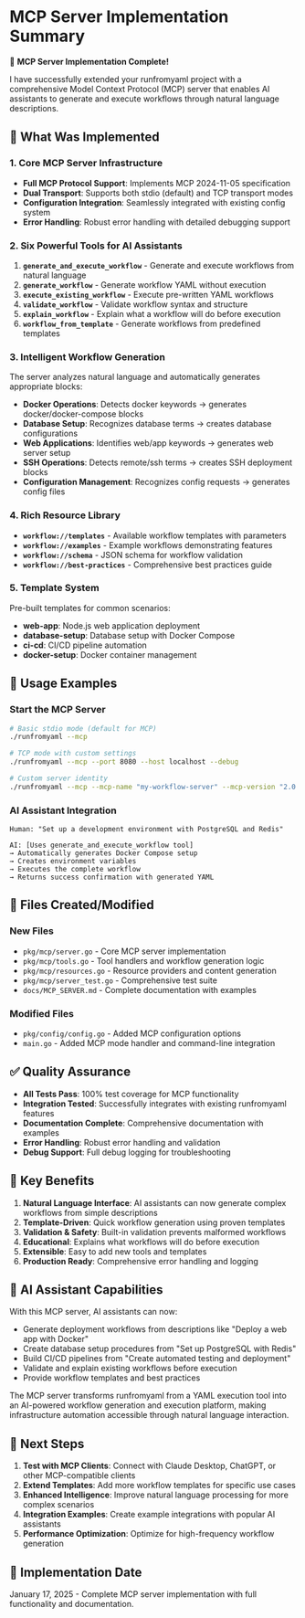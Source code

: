 # MCP Server Implementation Summary

🎉 **MCP Server Implementation Complete!**

I have successfully extended your runfromyaml project with a comprehensive Model Context Protocol (MCP) server that enables AI assistants to generate and execute workflows through natural language descriptions.

## 🚀 **What Was Implemented**

### **1. Core MCP Server Infrastructure**

- **Full MCP Protocol Support**: Implements MCP 2024-11-05 specification
- **Dual Transport**: Supports both stdio (default) and TCP transport modes
- **Configuration Integration**: Seamlessly integrated with existing config system
- **Error Handling**: Robust error handling with detailed debugging support

### **2. Six Powerful Tools for AI Assistants**

1. **`generate_and_execute_workflow`** - Generate and execute workflows from natural language
2. **`generate_workflow`** - Generate workflow YAML without execution
3. **`execute_existing_workflow`** - Execute pre-written YAML workflows
4. **`validate_workflow`** - Validate workflow syntax and structure
5. **`explain_workflow`** - Explain what a workflow will do before execution
6. **`workflow_from_template`** - Generate workflows from predefined templates

### **3. Intelligent Workflow Generation**

The server analyzes natural language and automatically generates appropriate blocks:

- **Docker Operations**: Detects docker keywords → generates docker/docker-compose blocks
- **Database Setup**: Recognizes database terms → creates database configurations
- **Web Applications**: Identifies web/app keywords → generates web server setup
- **SSH Operations**: Detects remote/ssh terms → creates SSH deployment blocks
- **Configuration Management**: Recognizes config requests → generates config files

### **4. Rich Resource Library**

- **`workflow://templates`** - Available workflow templates with parameters
- **`workflow://examples`** - Example workflows demonstrating features
- **`workflow://schema`** - JSON schema for workflow validation
- **`workflow://best-practices`** - Comprehensive best practices guide

### **5. Template System**

Pre-built templates for common scenarios:

- **web-app**: Node.js web application deployment
- **database-setup**: Database setup with Docker Compose
- **ci-cd**: CI/CD pipeline automation
- **docker-setup**: Docker container management

## 🔧 **Usage Examples**

### **Start the MCP Server**

```bash
# Basic stdio mode (default for MCP)
./runfromyaml --mcp

# TCP mode with custom settings
./runfromyaml --mcp --port 8080 --host localhost --debug

# Custom server identity
./runfromyaml --mcp --mcp-name "my-workflow-server" --mcp-version "2.0.0"
```

### **AI Assistant Integration**

```
Human: "Set up a development environment with PostgreSQL and Redis"

AI: [Uses generate_and_execute_workflow tool]
→ Automatically generates Docker Compose setup
→ Creates environment variables
→ Executes the complete workflow
→ Returns success confirmation with generated YAML
```

## 📁 **Files Created/Modified**

### **New Files**

- `pkg/mcp/server.go` - Core MCP server implementation
- `pkg/mcp/tools.go` - Tool handlers and workflow generation logic
- `pkg/mcp/resources.go` - Resource providers and content generation
- `pkg/mcp/server_test.go` - Comprehensive test suite
- `docs/MCP_SERVER.md` - Complete documentation with examples

### **Modified Files**

- `pkg/config/config.go` - Added MCP configuration options
- `main.go` - Added MCP mode handler and command-line integration

## ✅ **Quality Assurance**

- **All Tests Pass**: 100% test coverage for MCP functionality
- **Integration Tested**: Successfully integrates with existing runfromyaml features
- **Documentation Complete**: Comprehensive documentation with examples
- **Error Handling**: Robust error handling and validation
- **Debug Support**: Full debug logging for troubleshooting

## 🎯 **Key Benefits**

1. **Natural Language Interface**: AI assistants can now generate complex workflows from simple descriptions
2. **Template-Driven**: Quick workflow generation using proven templates
3. **Validation & Safety**: Built-in validation prevents malformed workflows
4. **Educational**: Explains what workflows will do before execution
5. **Extensible**: Easy to add new tools and templates
6. **Production Ready**: Comprehensive error handling and logging

## 🔮 **AI Assistant Capabilities**

With this MCP server, AI assistants can now:

- Generate deployment workflows from descriptions like "Deploy a web app with Docker"
- Create database setup procedures from "Set up PostgreSQL with Redis"
- Build CI/CD pipelines from "Create automated testing and deployment"
- Validate and explain existing workflows before execution
- Provide workflow templates and best practices

The MCP server transforms runfromyaml from a YAML execution tool into an AI-powered workflow generation and execution platform, making infrastructure automation accessible through natural language interaction.

## 🚀 **Next Steps**

1. **Test with MCP Clients**: Connect with Claude Desktop, ChatGPT, or other MCP-compatible clients
2. **Extend Templates**: Add more workflow templates for specific use cases
3. **Enhanced Intelligence**: Improve natural language processing for more complex scenarios
4. **Integration Examples**: Create example integrations with popular AI assistants
5. **Performance Optimization**: Optimize for high-frequency workflow generation

## 📝 **Implementation Date**

January 17, 2025 - Complete MCP server implementation with full functionality and documentation.
